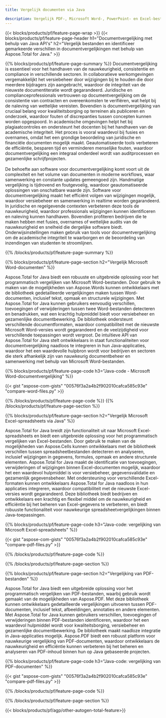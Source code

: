 ```yaml
---
title: Vergelijk documenten via Java 

description: Vergelijk PDF-, Microsoft Word-, PowerPoint- en Excel-bestanden via uw Java-applicatie. Verkrijg de gemarkeerde vergelijkingsresultaten.
---
```


{{< blocks/products/pf/feature-page-wrap >}}
{{< blocks/products/pf/feature-page-header h1="Documentvergelijking met behulp van Java API's" h2="Vergelijk bestanden en identificeer gemarkeerde verschillen in documentvergelijkingen met behulp van Aspose.Total for Java." >}}

{{% blocks/products/pf/feature-page-summary %}}
Documentvergelijking is essentieel voor het handhaven van de nauwkeurigheid, consistentie en compliance in verschillende sectoren. In collaboratieve werkomgevingen vergemakkelijkt het versiebeheer door wijzigingen bij te houden die door meerdere bijdragers zijn aangebracht, waardoor de integriteit van de nieuwste documentiteratie wordt gegarandeerd. Juridische en complianceprofessionals vertrouwen op documentvergelijking om de consistentie van contracten en overeenkomsten te verifiëren, wat helpt bij de naleving van wettelijke vereisten. Bovendien is documentvergelijking van cruciaal belang voor kwaliteitsborging op terreinen als publiceren en onderzoek, waardoor fouten of discrepanties tussen concepten kunnen worden opgespoord. In academische omgevingen helpt het bij plagiaatcontroles en ondersteunt het docenten bij het handhaven van de academische integriteit. Het proces is vooral waardevol bij fusies en overnames, omdat het een grondige beoordeling van juridische en financiële documenten mogelijk maakt. Geautomatiseerde tools verbeteren de efficiëntie, besparen tijd en verminderen menselijke fouten, waardoor documentvergelijking een integraal onderdeel wordt van auditprocessen en gezamenlijke schrijfprojecten.
<br /><br />
De behoefte aan software voor documentvergelijking komt voort uit de complexiteit en het volume van documenten in moderne workflows, waar samenwerking en constante updates gemeengoed zijn. Handmatige vergelijking is tijdrovend en foutgevoelig, waardoor geautomatiseerde oplossingen van onschatbare waarde zijn. Software voor documentvergelijking maakt het efficiënt volgen van wijzigingen mogelijk, waardoor versiebeheer en samenwerking in realtime worden gegarandeerd. In juridische en regelgevende contexten verbeteren deze tools de nauwkeurigheid, waardoor professionals wijzigingen kunnen identificeren en naleving kunnen handhaven. Bovendien profiteren bedrijven die te maken hebben met fusies, overnames of wettelijke audits van de nauwkeurigheid en snelheid die dergelijke software biedt. Onderwijsinstellingen maken gebruik van tools voor documentvergelijking om de academische integriteit te waarborgen en de beoordeling van inzendingen van studenten te stroomlijnen.

{{% /blocks/products/pf/feature-page-summary  %}}

{{% blocks/products/pf/feature-page-section  h2="Vergelijk Microsoft Word-documenten" %}}

Aspose.Total for Java biedt een robuuste en uitgebreide oplossing voor het programmatisch vergelijken van Microsoft Word-bestanden. Door gebruik te maken van de mogelijkheden van Aspose.Words kunnen ontwikkelaars met de bibliotheek gedetailleerde vergelijkingen maken tussen Word-documenten, inclusief tekst, opmaak en structurele wijzigingen. Met Aspose.Total for Java kunnen gebruikers eenvoudig verschillen, toevoegingen of verwijderingen tussen twee Word-bestanden detecteren en benadrukken, wat een krachtig hulpmiddel biedt voor versiebeheer en gezamenlijke documentbewerking. De bibliotheek ondersteunt verschillende documentformaten, waardoor compatibiliteit met de nieuwste Microsoft Word-versies wordt gegarandeerd en de veelzijdigheid voor verschillende toepassingen wordt vergroot. De intuïtieve API van Aspose.Total for Java stelt ontwikkelaars in staat functionaliteiten voor documentvergelijking naadloos te integreren in hun Java-applicaties, waardoor het een waardevolle hulpbron wordt voor bedrijven en sectoren die sterk afhankelijk zijn van nauwkeurig documentbeheer en samenwerking met behulp van Microsoft Word-bestanden.

{{% blocks/products/pf/feature-page-code h3="Java-code - Microsoft Word-documentvergelijking" %}}

{{< gist "aspose-com-gists" "00576f3a2a4b2f902010cafca585c93e" "compare-word-files.py" >}}

{{% /blocks/products/pf/feature-page-code  %}}
{{% /blocks/products/pf/feature-page-section %}}

{{% blocks/products/pf/feature-page-section  h2="Vergelijk Microsoft Excel-spreadsheets via Java" %}}

Aspose.Total for Java breidt zijn functionaliteit uit naar Microsoft Excel-spreadsheets en biedt een uitgebreide oplossing voor het programmatisch vergelijken van Excel-bestanden. Door gebruik te maken van de mogelijkheden van Aspose.Cells kunnen ontwikkelaars met de bibliotheek verschillen tussen spreadsheetbestanden detecteren en analyseren, inclusief wijzigingen in gegevens, formules, opmaak en andere structurele elementen. Aspose.Total for Java maakt de identificatie van toevoegingen, verwijderingen of wijzigingen binnen Excel-documenten mogelijk, waardoor het een waardevol hulpmiddel is voor versiebeheer, gegevensvalidatie en gezamenlijk gegevensbeheer. Met ondersteuning voor verschillende Excel-formaten kunnen ontwikkelaars Aspose.Total for Java naadloos in hun applicaties integreren, waardoor compatibiliteit met de nieuwste Excel-versies wordt gegarandeerd. Deze bibliotheek biedt bedrijven en ontwikkelaars een krachtig en flexibel middel om de nauwkeurigheid en efficiëntie bij het beheren van Excel-gegevens te verbeteren, en biedt robuuste functionaliteit voor nauwkeurige spreadsheetvergelijkingen binnen Java-toepassingen.


{{% blocks/products/pf/feature-page-code h3="Java-code: vergelijking van Microsoft Excel-spreadsheets" %}}

{{< gist "aspose-com-gists" "00576f3a2a4b2f902010cafca585c93e" "compare-pdf-files.py" >}}

{{% /blocks/products/pf/feature-page-code  %}}

{{% /blocks/products/pf/feature-page-section %}}

{{% blocks/products/pf/feature-page-section  h2="Vergelijking van PDF-bestanden" %}}

Aspose.Total for Java biedt een uitgebreide oplossing voor het programmatisch vergelijken van PDF-bestanden, waarbij gebruik wordt gemaakt van de mogelijkheden van Aspose.PDF. Met deze bibliotheek kunnen ontwikkelaars gedetailleerde vergelijkingen uitvoeren tussen PDF-documenten, inclusief tekst, afbeeldingen, annotaties en andere elementen. Met Aspose.Total for Java kunnen gebruikers verschillen, toevoegingen of verwijderingen binnen PDF-bestanden identificeren, waardoor het een waardevol hulpmiddel wordt voor kwaliteitsborging, versiebeheer en gezamenlijke documentbewerking. De bibliotheek maakt naadloze integratie in Java-applicaties mogelijk. Aspose.PDF biedt een robuust platform voor nauwkeurige vergelijking van PDF-documenten, waardoor ontwikkelaars de nauwkeurigheid en efficiëntie kunnen verbeteren bij het beheren en analyseren van PDF-inhoud binnen hun op Java gebaseerde projecten.

{{% blocks/products/pf/feature-page-code h3="Java-code: vergelijking van PDF-documenten" %}}

{{< gist "aspose-com-gists" "00576f3a2a4b2f902010cafca585c93e" "compare-pdf-files.py" >}}

{{% /blocks/products/pf/feature-page-code  %}}

{{% /blocks/products/pf/feature-page-section %}}

{{< blocks/products/pf/agp/other-autogen-total-feature>}}